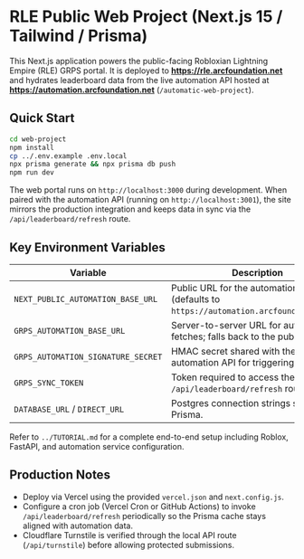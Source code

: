 # RLE Public Web Project (Next.js 15 / Tailwind / Prisma)

This Next.js application powers the public-facing Robloxian Lightning Empire (RLE) GRPS portal. It
is deployed to **https://rle.arcfoundation.net** and hydrates leaderboard data from the live
automation API hosted at **https://automation.arcfoundation.net** (`/automatic-web-project`).

## Quick Start

```bash
cd web-project
npm install
cp ../.env.example .env.local
npx prisma generate && npx prisma db push
npm run dev
```

The web portal runs on `http://localhost:3000` during development. When paired with the automation
API (running on `http://localhost:3001`), the site mirrors the production integration and keeps data
in sync via the `/api/leaderboard/refresh` route.

## Key Environment Variables

| Variable | Description |
| --- | --- |
| `NEXT_PUBLIC_AUTOMATION_BASE_URL` | Public URL for the automation API (defaults to `https://automation.arcfoundation.net`). |
| `GRPS_AUTOMATION_BASE_URL` | Server-to-server URL for automation fetches; falls back to the public URL. |
| `GRPS_AUTOMATION_SIGNATURE_SECRET` | HMAC secret shared with the automation API for triggering sync jobs. |
| `GRPS_SYNC_TOKEN` | Token required to access the local `/api/leaderboard/refresh` route. |
| `DATABASE_URL` / `DIRECT_URL` | Postgres connection strings shared with Prisma. |

Refer to `../TUTORIAL.md` for a complete end-to-end setup including Roblox, FastAPI, and automation
service configuration.

## Production Notes

- Deploy via Vercel using the provided `vercel.json` and `next.config.js`.
- Configure a cron job (Vercel Cron or GitHub Actions) to invoke `/api/leaderboard/refresh`
  periodically so the Prisma cache stays aligned with automation data.
- Cloudflare Turnstile is verified through the local API route (`/api/turnstile`) before allowing
  protected submissions.
